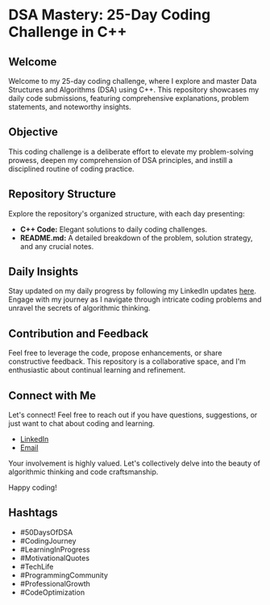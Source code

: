 # DSA Mastery: 25-Day Coding Challenge in C++

## Welcome

Welcome to my 25-day coding challenge, where I explore and master Data Structures and Algorithms (DSA) using C++. This repository showcases my daily code submissions, featuring comprehensive explanations, problem statements, and noteworthy insights.

## Objective

This coding challenge is a deliberate effort to elevate my problem-solving prowess, deepen my comprehension of DSA principles, and instill a disciplined routine of coding practice.

## Repository Structure

Explore the repository's organized structure, with each day presenting:
- **C++ Code:** Elegant solutions to daily coding challenges.
- **README.md:** A detailed breakdown of the problem, solution strategy, and any crucial notes.

## Daily Insights

Stay updated on my daily progress by following my LinkedIn updates [here](https://www.linkedin.com/in/whoankitchauhan/). Engage with my journey as I navigate through intricate coding problems and unravel the secrets of algorithmic thinking.

## Contribution and Feedback

Feel free to leverage the code, propose enhancements, or share constructive feedback. This repository is a collaborative space, and I'm enthusiastic about continual learning and refinement.

## Connect with Me

Let's connect! Feel free to reach out if you have questions, suggestions, or just want to chat about coding and learning.
- [LinkedIn](https://www.linkedin.com/in/whoankitchauhan/)
- [Email](whoankitchauhan@gmail.com)

Your involvement is highly valued. Let's collectively delve into the beauty of algorithmic thinking and code craftsmanship.

Happy coding!

## Hashtags

- #50DaysOfDSA
- #CodingJourney
- #LearningInProgress
- #MotivationalQuotes
- #TechLife
- #ProgrammingCommunity
- #ProfessionalGrowth
- #CodeOptimization


